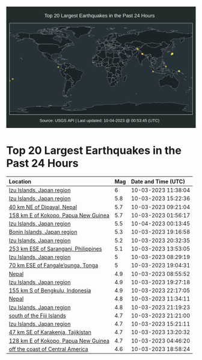 ![Map](./map.png)

# Top 20 Largest Earthquakes in the Past 24 Hours

| Location | Mag | Date and Time (UTC) |
|:---|:---|:---|
| [Izu Islands, Japan region](https://earthquake.usgs.gov/earthquakes/eventpage/us6000lch5) | 6 | 10-03-2023 11:38:04 |
| [Izu Islands, Japan region](https://earthquake.usgs.gov/earthquakes/eventpage/us6000lciv) | 5.8 | 10-03-2023 15:22:36 |
| [40 km NE of Dipayal, Nepal](https://earthquake.usgs.gov/earthquakes/eventpage/us6000lcgj) | 5.7 | 10-03-2023 09:21:04 |
| [158 km E of Kokopo, Papua New Guinea](https://earthquake.usgs.gov/earthquakes/eventpage/us6000lce4) | 5.7 | 10-03-2023 01:56:17 |
| [Izu Islands, Japan region](https://earthquake.usgs.gov/earthquakes/eventpage/us6000lcnc) | 5.5 | 10-04-2023 00:13:45 |
| [Bonin Islands, Japan region](https://earthquake.usgs.gov/earthquakes/eventpage/us6000lcl0) | 5.3 | 10-03-2023 19:16:58 |
| [Izu Islands, Japan region](https://earthquake.usgs.gov/earthquakes/eventpage/us6000lclx) | 5.2 | 10-03-2023 20:32:35 |
| [253 km ESE of Sarangani, Philippines](https://earthquake.usgs.gov/earthquakes/eventpage/us6000lchx) | 5.1 | 10-03-2023 13:53:05 |
| [Izu Islands, Japan region](https://earthquake.usgs.gov/earthquakes/eventpage/us6000lcfe) | 5 | 10-03-2023 08:29:19 |
| [70 km ESE of Fangale’ounga, Tonga](https://earthquake.usgs.gov/earthquakes/eventpage/us6000lcl9) | 5 | 10-03-2023 19:04:31 |
| [Nepal](https://earthquake.usgs.gov/earthquakes/eventpage/us6000lcfg) | 4.9 | 10-03-2023 08:55:52 |
| [Izu Islands, Japan region](https://earthquake.usgs.gov/earthquakes/eventpage/us6000lcla) | 4.9 | 10-03-2023 19:27:18 |
| [155 km S of Bengkulu, Indonesia](https://earthquake.usgs.gov/earthquakes/eventpage/us6000lcmh) | 4.9 | 10-03-2023 22:17:05 |
| [Nepal](https://earthquake.usgs.gov/earthquakes/eventpage/us6000lch4) | 4.8 | 10-03-2023 11:34:11 |
| [Izu Islands, Japan region](https://earthquake.usgs.gov/earthquakes/eventpage/us6000lcm7) | 4.8 | 10-03-2023 21:19:23 |
| [south of the Fiji Islands](https://earthquake.usgs.gov/earthquakes/eventpage/us6000lcm6) | 4.7 | 10-03-2023 21:21:00 |
| [Izu Islands, Japan region](https://earthquake.usgs.gov/earthquakes/eventpage/us6000lcj1) | 4.7 | 10-03-2023 15:21:11 |
| [47 km SE of Karakenja, Tajikistan](https://earthquake.usgs.gov/earthquakes/eventpage/us6000lcht) | 4.7 | 10-03-2023 13:20:32 |
| [128 km E of Kokopo, Papua New Guinea](https://earthquake.usgs.gov/earthquakes/eventpage/us6000lcek) | 4.7 | 10-03-2023 04:46:20 |
| [off the coast of Central America](https://earthquake.usgs.gov/earthquakes/eventpage/us6000lckv) | 4.6 | 10-03-2023 18:58:24 |

